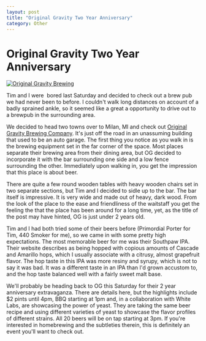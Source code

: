 ```yaml
---
layout: post
title: "Original Gravity Two Year Anniversary"
category: Other
---
```


Original Gravity Two Year Anniversary
=====================================

[![Original Gravity Brewing](http://www.panel-creations.com/varsity_brew/wp-content/uploads/2010/06/logo1.gif "logo1")](http://ogbrewing.com/)

Tim and I were  bored last Saturday and decided to check out a brew pub we had never been to before. I couldn't walk long distances on account of a badly sprained ankle, so it seemed like a great a opportunity to drive out to a brewpub in the surrounding area.

We decided to head two towns over to Milan, MI and check out [Original Gravity Brewing Company](http://ogbrewing.com/). It's just off the road in an unassuming building that used to be an auto garage. The first thing you notice as you walk in is the brewing equipment set in the far corner of the space. Most places separate their brewing area from their dining area, but OG decided to incorporate it with the bar surrounding one side and a low fence surrounding the other. Immediately upon walking in, you get the impression that this place is about beer.

There are quite a few round wooden tables with heavy wooden chairs set in two separate sections, but Tim and I decided to sidle up to the bar. The bar itself is impressive. It is very wide and made out of heavy, dark wood. From the look of the place to the ease and friendliness of the waitstaff you get the feeling the that the place has been around for a long time, yet, as the title of the post may have hinted, OG is just under 2 years old.

Tim and I had both tried some of their beers before (Primordial Porter for Tim, 440 Smoker for me), so we came in with some pretty high expectations. The most memorable beer for me was their Southpaw IPA. Their website describes as being hopped with copious amounts of Cascade and Amarillo hops, which I usually associate with a citrusy, almost grapefruit flavor. The hop taste in this IPA was more resiny and syrupy, which is not to say it was bad. It was a different taste in an IPA than I'd grown accustom to, and the hop taste balanced well with a fairly sweet malt base.

We'll probably be heading back to OG this Saturday for their 2 year anniversary extravaganza. There are details here, but the highlights include $2 pints until 4pm, BBQ starting at 1pm and, in a collaboration with White Labs, are showcasing the power of yeast. They are taking the same beer recipe and using different varieties of yeast to showcase the flavor profiles of different strains. All 20 beers will be on tap starting at 3pm. If you're interested in homebrewing and the subtleties therein, this is definitely an event you'll want to check out.